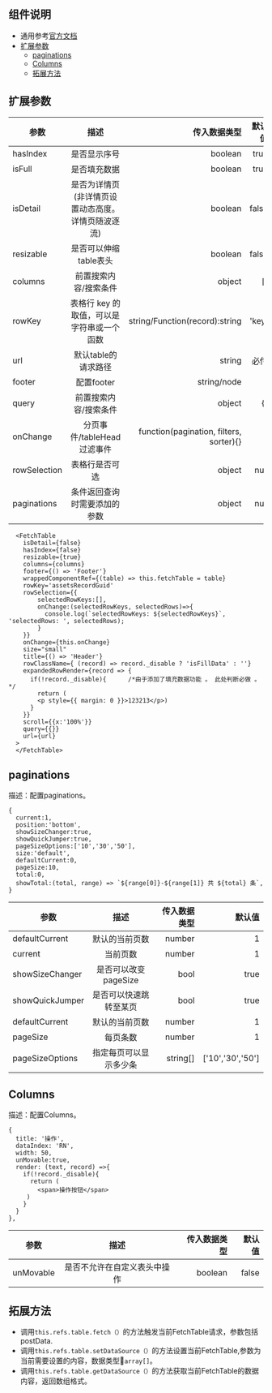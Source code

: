 ## 组件说明 
- 通用参考[官方文档](https://ant.design/components/table-cn)
- [扩展参数](#1)
  - [paginations](#2)
  - [Columns](#3)
  - [拓展方法](#4)

<h2 id="1">扩展参数</h2>

|参数|描述|传入数据类型|默认值|
|---|:--:|---:|---:|
|hasIndex|是否显示序号|boolean|true|
|isFull|是否填充数据|boolean|true|
|isDetail|是否为详情页(非详情页设置动态高度。详情页随波逐流)|boolean|false|
|resizable|是否可以伸缩table表头|boolean|false|
|columns|前置搜索内容/搜索条件|object|[]|
|rowKey|表格行 key 的取值，可以是字符串或一个函数|string/Function(record):string|'key'|
|url|默认table的请求路径 | string| 必传 |
|footer|配置footer | string/node | |
|query|前置搜索内容/搜索条件|object|{}|
|onChange|分页事件/tableHead过滤事件|function(pagination, filters, sorter){}||
|rowSelection|表格行是否可选|object|null|
|paginations|条件返回查询时需要添加的参数|object|null|

```
  <FetchTable 
    isDetail={false}
    hasIndex={false}
    resizable={true}
    columns={columns}
    footer={() => 'Footer'}
    wrappedComponentRef={(table) => this.fetchTable = table}
    rowKey='assetsRecordGuid'
    rowSelection={{
        selectedRowKeys:[],
        onChange:(selectedRowKeys, selectedRows)=>{
          console.log(`selectedRowKeys: ${selectedRowKeys}`, 'selectedRows: ', selectedRows);
        }
    }}
    onChange={this.onChange}
    size="small"
    title={() => 'Header'}
    rowClassName={ (record) => record._disable ? 'isFillData' : ''}
    expandedRowRender={record => {
      if(!record._disable){      /*由于添加了填充数据功能 。 此处判断必做 。 */
        return (
        <p style={{ margin: 0 }}>123213</p>)
      }
    }}
    scroll={{x:'100%'}}
    query={{}}
    url={url}
  >
  </FetchTable>
```

<h2 id="2">paginations</h2>

描述：配置paginations。
```
{
  current:1,
  position:'bottom',
  showSizeChanger:true,
  showQuickJumper:true,
  pageSizeOptions:['10','30','50'],
  size:'default',
  defaultCurrent:0,
  pageSize:10,
  total:0,
  showTotal:(total, range) => `${range[0]}-${range[1]} 共 ${total} 条`,
}
```
|参数|描述|传入数据类型|默认值|
|---|:--:|---:|---:|
|defaultCurrent| 默认的当前页数	 | number | 1 |
|current| 当前页数	 | number | 1 |
|showSizeChanger| 是否可以改变 pageSize	 | bool | true |
|showQuickJumper| 是否可以快速跳转至某页	 | bool | true |
|defaultCurrent| 默认的当前页数	 | number | 1 |
|pageSize| 每页条数	| number | 1 |
|pageSizeOptions| 指定每页可以显示多少条		| string[] | ['10','30','50'] |

<h2 id="3">Columns</h2>

描述：配置Columns。
```
{
  title: '操作',
  dataIndex: 'RN',
  width: 50,
  unMovable:true,
  render: (text, record) =>{
    if(!record._disable){
      return (
        <span>操作按钮</span>
     )
    }
  } 
},
```
|参数|描述|传入数据类型|默认值|
|---|:--:|---:|---:|
|unMovable| 是否不允许在自定义表头中操作 | boolean | false |


<h2 id="4">拓展方法</h2>

- 调用`this.refs.table.fetch（）`的方法触发当前FetchTable请求，参数包括postData.
- 调用`this.refs.table.setDataSource（）`的方法设置当前FetchTable,参数为当前需要设置的内容，数据类型`array[]`。
- 调用`this.refs.table.getDataSource（）`的方法获取当前FetchTable的数据内容，返回数组格式。



